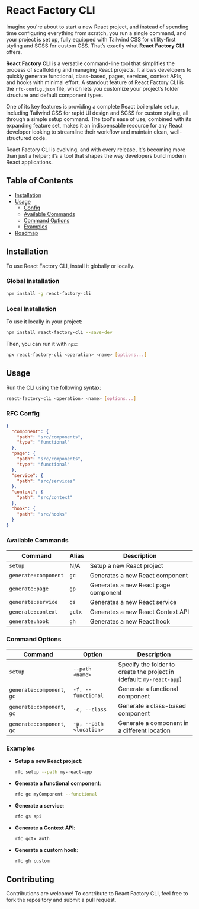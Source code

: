 # React Factory CLI

Imagine you're about to start a new React project, and instead of spending time configuring everything from scratch, you run a single command, and your project is set up, fully equipped with Tailwind CSS for utility-first styling and SCSS for custom CSS. That’s exactly what **React Factory CLI** offers.

**React Factory CLI** is a versatile command-line tool that simplifies the process of scaffolding and managing React projects. It allows developers to quickly generate functional, class-based, pages, services, context APIs, and hooks with minimal effort. A standout feature of React Factory CLI is the `rfc-config.json` file, which lets you customize your project’s folder structure and default component types. 

One of its key features is providing a complete React boilerplate setup, including Tailwind CSS for rapid UI design and SCSS for custom styling, all through a simple setup command. The tool's ease of use, combined with its expanding feature set, makes it an indispensable resource for any React developer looking to streamline their workflow and maintain clean, well-structured code.

React Factory CLI is evolving, and with every release, it's becoming more than just a helper; it’s a tool that shapes the way developers build modern React applications.

## Table of Contents

- [Installation](#installation)
- [Usage](#usage)
  - [Config](#rfc-config)
  - [Available Commands](#available-commands)
  - [Command Options](#command-options)
  - [Examples](#examples)
- [Roadmap](#roadmap)

## Installation

To use React Factory CLI, install it globally or locally.

### Global Installation

```bash
npm install -g react-factory-cli
```

### Local Installation

To use it locally in your project:

```bash
npm install react-factory-cli --save-dev
```

Then, you can run it with `npx`:

```bash
npx react-factory-cli <operation> <name> [options...]
```

## Usage

Run the CLI using the following syntax:

```bash
react-factory-cli <operation> <name> [options...]
```

### RFC Config
```json
{
  "component": {
    "path": "src/components",
    "type": "functional"
  },
  "page": {
    "path": "src/components",
    "type": "functional"
  },
  "service": {
    "path": "src/services"
  },
  "context": {
    "path": "src/context"
  },
  "hook": {
    "path": "src/hooks"
  }
}
```

### Available Commands

| Command              | Alias  | Description                          |
| -------------------- | ------ | ------------------------------------ |
| `setup`              | N/A    | Setup a new React project            |
| `generate:component` | `gc`   | Generates a new React component      |
| `generate:page`      | `gp`   | Generates a new React page component |
| `generate:service`   | `gs`   | Generates a new React service        |
| `generate:context`   | `gctx` | Generates a new React Context API    |
| `generate:hook`      | `gh`   | Generates a new React hook           |

### Command Options

| Command                    | Option                  | Description                                                           |
| -------------------------- | ----------------------- | --------------------------------------------------------------------- |
| `setup`                    | `--path <name>`         | Specify the folder to create the project in (default: `my-react-app`) |
| `generate:component`, `gc` | `-f, --functional`      | Generate a functional component                                       |
| `generate:component`, `gc` | `-c, --class`           | Generate a class-based component                                      |
| `generate:component`, `gc` | `-p, --path <location>` | Generate a component in a different location                          |

### Examples

- **Setup a new React project**:

  ```bash
  rfc setup --path my-react-app
  ```

- **Generate a functional component**:

  ```bash
  rfc gc myComponent --functional
  ```

- **Generate a service**:

  ```bash
  rfc gs api
  ```

- **Generate a Context API**:

  ```bash
  rfc gctx auth
  ```

- **Generate a custom hook**:
  ```bash
  rfc gh custom
  ```

## Contributing

Contributions are welcome! To contribute to React Factory CLI, feel free to fork the repository and submit a pull request.
